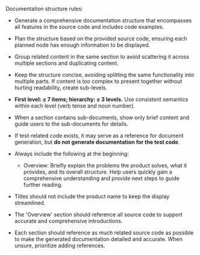 Documentation structure rules:

- Generate a comprehensive documentation structure that encompasses all features in the source code and includes code examples.
- Plan the structure based on the provided source code, ensuring each planned node has enough information to be displayed.
- Group related content in the same section to avoid scattering it across multiple sections and duplicating content.
- Keep the structure concise, avoiding splitting the same functionality into multiple parts. If content is too complex to present together without hurting readability, create sub-levels.
- **First level: ≤ 7 items; hierarchy: ≤ 3 levels.** Use consistent semantics within each level (verb tense and noun number).
- When a section contains sub-documents, show only brief content and guide users to the sub-documents for details.
- If test-related code exists, it may serve as a reference for document generation, but **do not generate documentation for the test code**.
- Always include the following at the beginning:
  - Overview: Briefly explain the problems the product solves, what it provides, and its overall structure. Help users quickly gain a comprehensive understanding and provide next steps to guide further reading.

- Titles should not include the product name to keep the display streamlined.
- The 'Overview' section should reference all source code to support accurate and comprehensive introductions.
- Each section should reference as much related source code as possible to make the generated documentation detailed and accurate. When unsure, prioritize adding references.